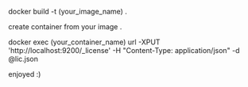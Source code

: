 docker build -t (your_image_name) .

create container from your image .

docker exec (your_container_name) url -XPUT 'http://localhost:9200/_license' -H "Content-Type: application/json" -d @lic.json

enjoyed :)
